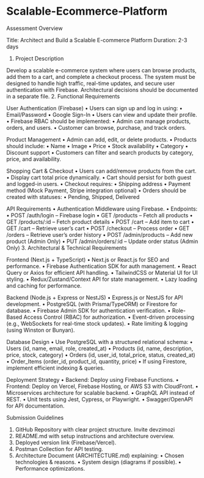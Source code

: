 # Scalable-Ecommerce-Platform
 Assessment Overview

Title: Architect and Build a Scalable E-commerce Platform
Duration: 2-3 days

1. Project Description

Develop a scalable e-commerce system where users can browse products, add them to a cart, and complete a checkout process. The system must be designed to handle high traffic, real-time updates, and secure user authentication with Firebase. Architectural decisions should be documented in a separate file.
2. Functional Requirements

User Authentication (Firebase)
• Users can sign up and log in using:
• Email/Password
• Google Sign-In
• Users can view and update their profile.
• Firebase RBAC should be implemented:
• Admin can manage products, orders, and users.
• Customer can browse, purchase, and track orders.

Product Management
• Admin can add, edit, or delete products.
• Products should include:
• Name
• Image
• Price
• Stock availability
• Category
• Discount support
• Customers can filter and search products by category, price, and availability.

Shopping Cart & Checkout
• Users can add/remove products from the cart.
• Display cart total price dynamically.
• Cart should persist for both guest and logged-in users.
• Checkout requires:
• Shipping address
• Payment method (Mock Payment, Stripe integration optional)
• Orders should be created with statuses:
• Pending, Shipped, Delivered

API Requirements
• Authentication Middleware using Firebase.
• Endpoints:
• POST /auth/login – Firebase login
• GET /products – Fetch all products
• GET /products/:id – Fetch product details
• POST /cart – Add item to cart
• GET /cart – Retrieve user’s cart
• POST /checkout – Process order
• GET /orders – Retrieve user’s order history
• POST /admin/products – Add new product (Admin Only)
• PUT /admin/orders/:id – Update order status (Admin Only)
3. Architectural & Technical Requirements

Frontend (Next.js + TypeScript)
• Next.js or React.js for SEO and performance.
• Firebase Authentication SDK for auth management.
• React Query or Axios for efficient API handling.
• TailwindCSS or Material UI for UI styling.
• Redux/Zustand/Context API for state management.
• Lazy loading and caching for performance.

Backend (Node.js + Express or NestJS)
• Express.js or NestJS for API development.
• PostgreSQL (with Prisma/TypeORM) or Firestore for database.
• Firebase Admin SDK for authentication verification.
• Role-Based Access Control (RBAC) for authorization.
• Event-driven processing (e.g., WebSockets for real-time stock updates).
• Rate limiting & logging (using Winston or Bunyan).

Database Design
• Use PostgreSQL with a structured relational schema:
• Users (id, name, email, role, created_at)
• Products (id, name, description, price, stock, category)
• Orders (id, user_id, total_price, status, created_at)
• Order_Items (order_id, product_id, quantity, price)
• If using Firestore, implement efficient indexing & queries.

Deployment Strategy
• Backend: Deploy using Firebase Functions.
• Frontend: Deploy on Vercel, Firebase Hosting, or AWS S3 with CloudFront.
• Microservices architecture for scalable backend.
• GraphQL API instead of REST.
• Unit tests using Jest, Cypress, or Playwright.
• Swagger/OpenAPI for API documentation.

Submission Guidelines
1. GitHub Repository with clear project structure. Invite devzimozi 
2. README.md with setup instructions and architecture overview.
3. Deployed version link (Firebase/Vercel).
4. Postman Collection for API testing.
5. Architecture Document (ARCHITECTURE.md) explaining:
• Chosen technologies & reasons.
• System design (diagrams if possible).
• Performance optimizations.